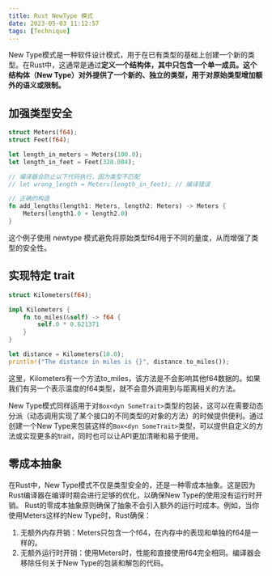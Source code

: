 ```yaml
---
title: Rust NewType 模式
date: 2023-05-03 11:12:57
tags: [Technique]
---
```


New Type模式是一种软件设计模式，用于在已有类型的基础上创建一个新的类型。在Rust中，这通常是通过**定义一个结构体，其中只包含一个单一成员。这个结构体（New Type）对外提供了一个新的、独立的类型，用于对原始类型增加额外的语义或限制。**

## 加强类型安全

```rust
struct Meters(f64);
struct Feet(f64);

let length_in_meters = Meters(100.0);
let length_in_feet = Feet(328.084);

// 编译器会防止以下代码执行，因为类型不匹配
// let wrong_length = Meters(length_in_feet); // 编译错误

// 正确的构造
fn add_lengths(length1: Meters, length2: Meters) -> Meters {
    Meters(length1.0 + length2.0)
}
```

这个例子使用 newtype 模式避免将原始类型f64用于不同的量度，从而增强了类型的安全性。

## 实现特定 trait

```rust
struct Kilometers(f64);

impl Kilometers {
    fn to_miles(&self) -> f64 {
        self.0 * 0.621371
    }
}

let distance = Kilometers(10.0);
println!("The distance in miles is {}", distance.to_miles());
```

这里，Kilometers有一个方法to_miles，该方法是不会影响其他f64数据的。如果我们有另一个表示温度的f64类型，就不会意外调用到与距离相关的方法。

New Type模式同样适用于对`Box<dyn SomeTrait>`类型的包装，这可以在需要动态分派（动态调用实现了某个接口的不同类型的对象的方法）的时候提供便利。通过创建一个New Type来包装这样的`Box<dyn SomeTrait>`类型，可以提供自定义的方法或实现更多的trait，同时也可以让API更加清晰和易于使用。

## 零成本抽象

在Rust中，New Type模式不仅是类型安全的，还是一种零成本抽象。这是因为Rust编译器在编译时期会进行足够的优化，以确保New Type的使用没有运行时开销。 Rust的零成本抽象原则确保了抽象不会引入额外的运行时成本。例如，当你使用Meters这样的New Type时，Rust确保：

1. 无额外内存开销：Meters只包含一个f64，在内存中的表现和单独的f64是一样的。
2. 无额外运行时开销：使用Meters时，性能和直接使用f64完全相同。编译器会移除任何关于New Type的包装和解包的代码。
